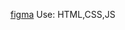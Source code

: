 [figma](https://www.figma.com/file/tMOSNDbDEyMmcirz6cQ6WE/React-Simple-Portfolio?node-id=2267-93&t=vkvPwToQ7XwDjtT2-0)
Use: HTML,CSS,JS
